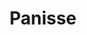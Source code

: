 ---
title: Panisse
draft: false
layout: recettes
type: plat
categories:
  - Friture
  - Accompagnement
regime:
  - vegetarien
  - vegan
  - sans-gluten
  - sans-lactose
region: Provencale
cuisson: Oui
temperature: Chaud
plate: 100
check: Oui
checkAlwaysOk: false
ingredients:
  sec: []
  lof:
    - title: huile de friture
      quantite: 10
      unit: litre
    - title: huile d'olive
      quantite: 800
      unit: ml
    - title: Farine de pois chiche
      quantite: 4
      unit: Kg
  epices:
    - title: Poivre
    - title: Sel
      quantite: 40
      unit: grammes
  autres:
    - title: Eau
      quantite: 13.5
      unit: litre
materiel:
  - Plateaux
  - Marmitte
  - Friteuse
preparation: >-
  



  Faire bouillir de l’eau dans une casserole avec très peu de sel et l’huile d’olive.




  * A l’ébullition, jeter en pluie la farine de pois chiches en fouettant sans arrêt jusqu’à épaississement. Dessécher la pâte avec une grosse spatule en bois sur feux doux pendant 5 à 10 minutes environ. Rectifier l'assaisonnement.

  * Aligner un bon nombre de plateaux recouvert de cellophane. Y verser la préparation et tasser et  lisser la surface avec la spatule de bois trempée dans l'eau. Laisser refroidir.

  *  Les couper en baguettes de 1 à 2 centimètres de largeur (comme de grosses frites). 

  * Faire frire les panisses dans l’huile bien chaude. Une fois dorées, les égoutter et les déposer sur du papier absorbant pour éliminer le surplus d’huile.


  **Obligatoirement au dernier moment :**


  * Saler, poivrer et servir bien chaud.
publishDate: 2024-05-18T16:52:00.000Z
---